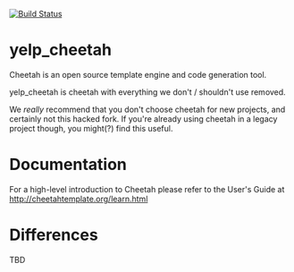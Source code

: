 [![Build Status](https://travis-ci.org/bukzor/yelp_cheetah.svg?branch=master)](https://travis-ci.org/bukzor/yelp_cheetah)

yelp_cheetah
============

Cheetah is an open source template engine and code generation tool.

yelp_cheetah is cheetah with everything we don't / shouldn't use removed.

We *really* recommend that you don't choose cheetah for new projects, and certainly not this hacked fork.
If you're already using cheetah in a legacy project though, you might(?) find this useful.

Documentation
================================================================================
For a high-level introduction to Cheetah please refer to the User's Guide
at http://cheetahtemplate.org/learn.html

Differences
================================================================================

TBD

